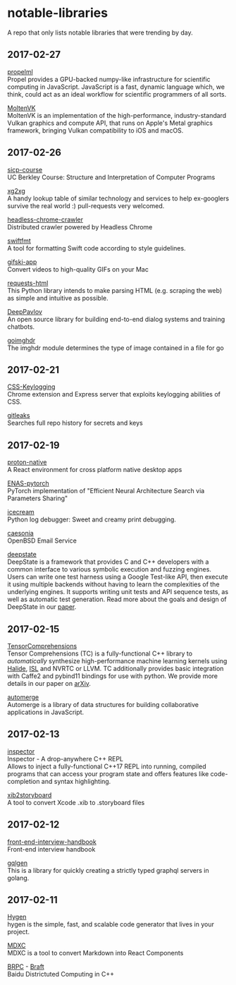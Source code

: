 # notable-libraries
A repo that only lists notable libraries that were trending by day.

## 2017-02-27 

[propelml](https://github.com/propelml/propel)  
Propel provides a GPU-backed numpy-like infrastructure for scientific computing in JavaScript. JavaScript is a fast, dynamic language which, we think, could act as an ideal workflow for scientific programmers of all sorts.

[MoltenVK](https://github.com/KhronosGroup/MoltenVK)  
MoltenVK is an implementation of the high-performance, industry-standard Vulkan graphics and compute API, that runs on Apple's Metal graphics framework, bringing Vulkan compatibility to iOS and macOS.  

## 2017-02-26 

[sicp-course](https://github.com/creactiviti/sicp-course)  
UC Berkley Course: Structure and Interpretation of Computer Programs  

[xg2xg](https://github.com/jhuangtw-dev/xg2xg)  
A handy lookup table of similar technology and services to help ex-googlers survive the real world :) pull-requests very welcomed. 

[headless-chrome-crawler](https://github.com/yujiosaka/headless-chrome-crawler)  
Distributed crawler powered by Headless Chrome 

[swiftfmt](https://github.com/kishikawakatsumi/swiftfmt)  
A tool for formatting Swift code according to style guidelines. 

[gifski-app](https://github.com/sindresorhus/gifski-app)  
Convert videos to high-quality GIFs on your Mac 

[requests-html](https://github.com/kennethreitz/requests-html)  
This Python library intends to make parsing HTML (e.g. scraping the web) as simple and intuitive as possible. 

[DeepPavlov](https://github.com/deepmipt/DeepPavlov)  
An open source library for building end-to-end dialog systems and training chatbots. 

[goimghdr](https://github.com/corona10/goimghdr)  
The imghdr module determines the type of image contained in a file for go 

## 2017-02-21

[CSS-Keylogging](https://github.com/maxchehab/CSS-Keylogging)  
Chrome extension and Express server that exploits keylogging abilities of CSS.

[gitleaks](https://github.com/zricethezav/gitleaks)  
Searches full repo history for secrets and keys

## 2017-02-19

[proton-native](https://github.com/kusti8/proton-native)  
A React environment for cross platform native desktop apps

[ENAS-pytorch](https://github.com/carpedm20/ENAS-pytorch)  
PyTorch implementation of "Efficient Neural Architecture Search via Parameters Sharing"

[icecream](https://github.com/gruns/icecream)  
Python log debugger: Sweet and creamy print debugging.

[caesonia](https://github.com/vedetta-com/caesonia)  
OpenBSD Email Service

[deepstate](https://github.com/trailofbits/deepstate)  
DeepState is a framework that provides C and C++ developers with a common interface to various symbolic execution and fuzzing engines. Users can write one test harness using a Google Test-like API, then execute it using multiple backends without having to learn the complexities of the underlying engines. It supports writing unit tests and API sequence tests, as well as automatic test generation. Read more about the goals and design of DeepState in our [paper](https://www.cefns.nau.edu/~adg326/bar18.pdf).

## 2017-02-15

[TensorComprehensions](https://github.com/facebookresearch/TensorComprehensions)  
Tensor Comprehensions (TC) is a fully-functional C++ library to *automatically* synthesize high-performance machine learning kernels using [Halide](https://github.com/halide/Halide), [ISL](http://isl.gforge.inria.fr/) and NVRTC or LLVM. TC additionally provides basic integration with Caffe2 and pybind11 bindings for use with python. We provide more details in our paper on [arXiv](https://arxiv.org/abs/1802.04730).

[automerge](https://github.com/automerge/automerge)  
Automerge is a library of data structures for building collaborative applications in JavaScript.

## 2017-02-13 

[inspector](https://github.com/inspector-repl/inspector)  
Inspector - A drop-anywhere C++ REPL  
Allows to inject a fully-functional C++17 REPL into running, compiled programs that can access your program state and offers features like code-completion and syntax highlighting.

[xib2storyboard](https://github.com/novemberfiveco/xib2Storyboard)  
A tool to convert Xcode .xib to .storyboard files

## 2017-02-12  

[front-end-interview-handbook](https://github.com/yangshun/front-end-interview-handbook)  
Front-end interview handbook

[gqlgen](https://github.com/vektah/gqlgen)  
This is a library for quickly creating a strictly typed graphql servers in golang.

## 2017-02-11

[Hygen](https://github.com/jondot/hygen)  
hygen is the simple, fast, and scalable code generator that lives in your project.

[MDXC](https://github.com/jamesknelson/mdxc)  
MDXC is a tool to convert Markdown into React Components

[BRPC](https://github.com/brpc/braft/tree/master/example) - [Braft](https://github.com/brpc/braft/tree/master/example)  
Baidu Districtuted Computing in C++
